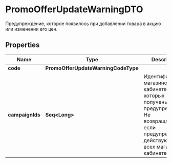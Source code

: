 

# PromoOfferUpdateWarningDTO

Предупреждение, которое появилось при добавлении товара в акцию или изменении его цен.

## Properties

Name | Type | Description | Notes
------------ | ------------- | ------------- | -------------
**code** | **PromoOfferUpdateWarningCodeType** |  | 
**campaignIds** | **Seq&lt;Long&gt;** | Идентификаторы магазинов в кабинете, для которых получены предупреждения.  Не возвращается, если предупреждения действуют для всех магазинов в кабинете.  |  [optional]



